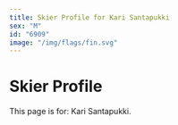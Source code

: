 ```yaml
---
title: Skier Profile for Kari Santapukki
sex: "M"
id: "6909"
image: "/img/flags/fin.svg" 
---
```


# Skier Profile

This page is for: Kari Santapukki.
    